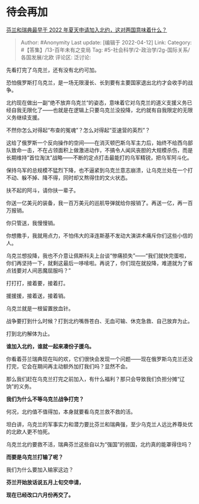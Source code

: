 # 待会再加
[芬兰和瑞典最早于 2022 年夏天申请加入北约，这对两国意味着什么？](https://www.zhihu.com/question/527224564/answer/2436162540)

> Author: #Anonymity
> Last update: [编辑于 2022-04-12]
> Link:
> Category: #【答集】/13-百年未有之变局
> Tag: #5-社会科学/2-政治学/2g-国际关系/各国发展/北欧
> 评论区:
> 泛讨论:

先看打完了乌克兰，还有没有北约可加。

恐怕俄罗斯打乌克兰，是一场无限漫长、长到要有主要国家退出北约才会收手的战争。

北约现在做出一副“绝不放弃乌克兰“的姿态，意味着它对乌克兰的道义支援义务已经自我无限化了——也就是在逻辑上只要乌克兰没投降，北约就有自我限定的无限义务继续支援。

不然你怎么对得起“布查的冤魂”？怎么对得起“亚速营的英烈”？

这给了俄罗斯一个反向操作的空间——在消灭顿巴斯乌军主力后，始终不给西乌部队致命一击，不在占领面积上做激进动作，不搞令人闻风丧胆的大规模杀伤，而是长期维持“首位淘汰”战略——不断的定点打击最能打的乌军精锐，把乌军阿斗化。

保持乌军的总规模不猛烈下降，也不逼紧到乌克兰意志崩溃，让乌克兰处在一个打不动、躲不掉、降不得，同时却又熬得住的文火状态。

扶不起的阿斗，请你扶一辈子。

你送一亿美元的装备，我一百万美元的巡航导弹就给你报销了。再送一亿，再一百万报销。

你只管送，我慢慢销。

你想撒手，我就用点力，不怕伟大的泽连斯基不发动大演讲术痛斥你们这些小信的人。

乌克兰想投降，我也不介意让佩斯科夫上台谈“惨痛损失”——“我们就快完蛋啦，你们再坚持一下，就剩这最后一哆嗦啦。再说了，你们现在就投降，难道就为了省点钱要对人间恶魔屈服吗？”

打打打，接着要，接着打。

援援援，接着送，接着销。

乌克兰就是一根留置放血针。

战争要打到什么时候？打到北约嘴唇苍白、无血可输、休克急救、自己放弃为止。

打到北约解体为止。

**谁加入北约，谁就一起来凑份子援乌。**

你看着芬兰瑞典现在叫的欢，它们很快会发现一个问题——现在俄罗斯乌克兰还没打完，它会在期间再主动额外加打我们吗？显然不会。

那么我们赶在乌克兰打完之前加入，有什么福利？那只会导致我们负担分摊“辽饷”的义务。

**我们为什么不等乌克兰战争打完？**

何况，北约值不值得加，本身就要看乌克兰救不救的活。

坦白讲，乌克兰的军事实力和潜力要比芬兰和瑞典强，至少乌克兰人远比养尊处优的北欧人更不怕死。

乌克兰北约要救不活，瑞典芬兰这些自以为“强国”的弱国，北约真的能罩得住吗？

**而要是乌克兰打输了呢？**

我们为什么要加入输家这边？

**芬兰开始放话说五月上旬交申请，**

**现在已经改口六月份再交了。**
